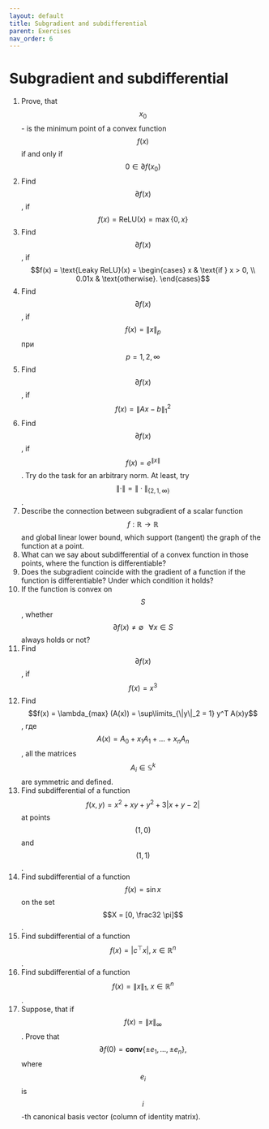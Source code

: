 ```yaml
---
layout: default
title: Subgradient and subdifferential
parent: Exercises
nav_order: 6
---
```


# Subgradient and subdifferential

1. Prove, that $$x_0$$ - is the minimum point of a convex function $$f(x)$$ if and only if $$0 \in \partial f(x_0)$$
1. Find $$\partial f(x)$$, if $$f(x) = \text{ReLU}(x) = \max \{0, x\}$$
1. Find $$\partial f(x)$$, if $$f(x) = \text{Leaky ReLU}(x) = \begin{cases}
    x & \text{if } x > 0, \\
    0.01x & \text{otherwise}.
\end{cases}$$
1. Find $$\partial f(x)$$, if $$f(x) = \|x\|_p$$ при $$p = 1,2, \infty$$
1. Find $$\partial f(x)$$, if $$f(x) = \|Ax - b\|_1^2$$
1. Find $$\partial f(x)$$, if $$f(x) = e^{\|x\|}$$. Try do the task for an arbitrary norm. At least, try $$\|\cdot\| = \|\cdot\|_{\{2,1,\infty\}}$$.
1. Describe the connection between subgradient of a scalar function $$f: \mathbb{R} \to \mathbb{R}$$ and global linear lower bound, which support (tangent) the graph of the function at a point.
1. What can we say about subdifferential of a convex function in those points, where the function is differentiable?
1. Does the subgradient coincide with the gradient of a function if the function is differentiable? Under which condition it holds?
1. If the function is convex on $$S$$, whether $$\partial f(x) \neq \emptyset  \;\;\; \forall x \in S$$ always holds or not?
1. Find $$\partial f(x)$$, if $$f(x) = x^3$$
1. Find $$f(x) = \lambda_{max} (A(x)) = \sup\limits_{\|y\|_2 = 1} y^T A(x)y$$, где $$A(x) = A_0 + x_1A_1 + \ldots + x_nA_n$$, all the matrices $$A_i \in \mathbb{S}^k$$ are symmetric and defined.
1. Find subdifferential of a function $$f(x,y) = x^2 + xy + y^2 + 3\vert x + y − 2\vert$$ at points $$(1,0)$$ and $$(1,1)$$.
1. Find subdifferential of a function $$f(x) = \sin x$$ on the set $$X = [0, \frac32 \pi]$$.
1. Find subdifferential of a function $$f(x) = \vert c^{\top}x\vert, \; x \in \mathbb{R}^n$$.
1. Find subdifferential of a function $$f(x) = \|x\|_1, \; x \in \mathbb{R}^n$$.
1. Suppose, that if $$f(x) = \|x\|_\infty$$. Prove that
    $$
    \partial f(0) = \textbf{conv}\{\pm e_1, \ldots , \pm e_n\},
    $$
    where $$e_i$$ is $$i$$-th canonical basis vector (column of identity matrix).
